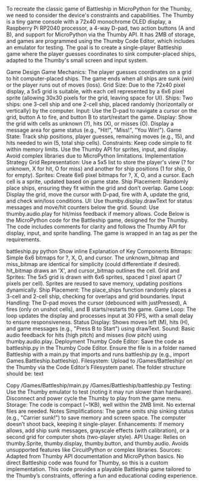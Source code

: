 To recreate the classic game of Battleship in MicroPython for the Thumby, we need to consider the device's constraints and capabilities. The Thumby is a tiny game console with a 72x40 monochrome OLED display, a Raspberry Pi RP2040 processor, a 4-way D-pad, two action buttons (A and B), and support for MicroPython via the Thumby API. It has 2MB of storage, and games are programmed using the Thumby Code Editor, which includes an emulator for testing. The goal is to create a single-player Battleship game where the player guesses coordinates to sink computer-placed ships, adapted to the Thumby's small screen and input system.

Game Design
Game Mechanics: The player guesses coordinates on a grid to hit computer-placed ships. The game ends when all ships are sunk (win) or the player runs out of moves (loss).
Grid Size: Due to the 72x40 pixel display, a 5x5 grid is suitable, with each cell represented by a 6x6 pixel sprite (allowing 30x30 pixels for the grid, leaving space for UI).
Ships: Two ships: one 3-cell ship and one 2-cell ship, placed randomly (horizontally or vertically) by the computer.
Input: Use the D-pad to navigate a cursor on the grid, button A to fire, and button B to start/restart the game.
Display: Show the grid with cells as unknown (?), hits (X), or misses (O). Display a message area for game status (e.g., "Hit!", "Miss!", "You Win!").
Game State: Track ship positions, player guesses, remaining moves (e.g., 15), and hits needed to win (5, total ship cells).
Constraints: Keep code simple to fit within memory limits. Use the Thumby API for sprites, input, and display. Avoid complex libraries due to MicroPython limitations.
Implementation Strategy
Grid Representation: Use a 5x5 list to store the player's view (? for unknown, X for hit, O for miss) and another for ship positions (1 for ship, 0 for empty).
Sprites: Create 6x6 pixel bitmaps for ?, X, O, and a cursor. Each cell is a sprite, updated based on game state.
Ship Placement: Randomly place ships, ensuring they fit within the grid and don’t overlap.
Game Loop: Display the grid, move the cursor with D-pad, fire with A, update the grid, and check win/loss conditions.
UI: Use thumby.display.drawText for status messages and move/hit counters below the grid.
Sound: Use thumby.audio.play for hit/miss feedback if memory allows.
Code
Below is the MicroPython code for the Battleship game, designed for the Thumby. The code includes comments for clarity and follows the Thumby API for display, input, and sprite handling. The game is wrapped in an <xaiArtifact> tag as per the requirements.

battleship.py
python
Show inline
Explanation of Key Components
Bitmaps: Simple 6x6 bitmaps for ?, X, O, and cursor. The unknown_bitmap and miss_bitmap are identical for simplicity (could differentiate if desired). hit_bitmap draws an 'X', and cursor_bitmap outlines the cell.
Grid and Sprites: The 5x5 grid is drawn with 6x6 sprites, spaced 1 pixel apart (7 pixels per cell). Sprites are reused to save memory, updating positions dynamically.
Ship Placement: The place_ships function randomly places a 3-cell and 2-cell ship, checking for overlaps and grid boundaries.
Input Handling: The D-pad moves the cursor (debounced with justPressed), A fires (only on unshot cells), and B starts/restarts the game.
Game Loop: The loop updates the display and processes input at 30 FPS, with a small delay to ensure responsiveness.
Status Display: Shows moves left (M), hits (H), and game messages (e.g., "Press B to Start") using drawText.
Sound: Basic audio feedback for hits (high pitch) and misses (low pitch) using thumby.audio.play.
Deployment
Thumby Code Editor: Save the code as battleship.py in the Thumby Code Editor. Ensure the file is in a folder named Battleship with a main.py that imports and runs battleship.py (e.g., import Games.Battleship.battleship).
Filesystem: Upload to /Games/Battleship/ on the Thumby via the Code Editor’s Filesystem panel. The folder structure should be:
text

Copy
/Games/Battleship/main.py
/Games/Battleship/battleship.py
Testing: Use the Thumby emulator to test (noting it may run slower than hardware). Disconnect and power cycle the Thumby to play from the game menu.
Storage: The code is compact (~1KB), well within the 2MB limit. No external files are needed.
Notes
Simplifications: The game omits ship sinking status (e.g., "Carrier sunk!") to save memory and screen space. The computer doesn’t shoot back, keeping it single-player.
Enhancements: If memory allows, add ship sunk messages, grayscale effects (with calibration), or a second grid for computer shots (two-player style).
API Usage: Relies on thumby.Sprite, thumby.display, thumby.button, and thumby.audio. Avoids unsupported features like CircuitPython or complex libraries.
Sources: Adapted from Thumby API documentation and MicroPython basics. No direct Battleship code was found for Thumby, so this is a custom implementation.
This code provides a playable Battleship game tailored to the Thumby’s constraints, offering a fun and educational coding experience.